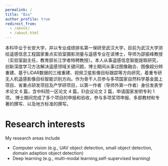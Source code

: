 ```yaml
---
permalink: /
title: "Bio"
author_profile: true
redirect_from: 
  - /about/
  - /about.html
---
```


本科毕业于长安大学，并以专业成绩排名第一保研至武汉大学，目前为武汉大学测绘遥感信息工程国家重点实验室摄影测量与遥感专业在读博士，导师为邵振峰教授（实验室副主任，教育部长江学者特聘教授）。本人从事遥感信息智能提取研究，创新深度学习方法解决遥感领域关键问题，博士期间从事过图像融合、图像超分辨重建、基于LiDAR数据的三维重建、视频卫星影像目标跟踪等方向研究，着重专研无人机遥感影像目标智能识别方向。作为骨干人员参与多项国家自然科学基金面上项目、省重点研发项目及产学研项目，以第一作者（导师外第一作者）身份发表学术论文 6 篇，含中科院一区论文 4 篇，EI会议论文 2 篇，申请国家发明专利 1 项。 博士期间完成了多个项目的申报和验收，参与多项奖项申报、多部教材和专著的撰写、以及地方标准的撰写。


Research interests
======
My research areas include

- Computer vision (e.g., UAV object detection, small object detection, domain adaption object detection)
- Deep learning (e.g., multi-modal learning,self-supervised learning)



<!-- News 
======


Contact
====== -->

<!-- Site-wide configuration
------
The main configuration file for the site is in the base directory in [_config.yml](https://github.com/academicpages/academicpages.github.io/blob/master/_config.yml), which defines the content in the sidebars and other site-wide features. You will need to replace the default variables with ones about yourself and your site's github repository. The configuration file for the top menu is in [_data/navigation.yml](https://github.com/academicpages/academicpages.github.io/blob/master/_data/navigation.yml). For example, if you don't have a portfolio or blog posts, you can remove those items from that navigation.yml file to remove them from the header. 

Create content & metadata
------
For site content, there is one markdown file for each type of content, which are stored in directories like _publications, _talks, _posts, _teaching, or _pages. For example, each talk is a markdown file in the [_talks directory](https://github.com/academicpages/academicpages.github.io/tree/master/_talks). At the top of each markdown file is structured data in YAML about the talk, which the theme will parse to do lots of cool stuff. The same structured data about a talk is used to generate the list of talks on the [Talks page](https://academicpages.github.io/talks), each [individual page](https://academicpages.github.io/talks/2012-03-01-talk-1) for specific talks, the talks section for the [CV page](https://academicpages.github.io/cv), and the [map of places you've given a talk](https://academicpages.github.io/talkmap.html) (if you run this [python file](https://github.com/academicpages/academicpages.github.io/blob/master/talkmap.py) or [Jupyter notebook](https://github.com/academicpages/academicpages.github.io/blob/master/talkmap.ipynb), which creates the HTML for the map based on the contents of the _talks directory).

**Markdown generator**

I have also created [a set of Jupyter notebooks](https://github.com/academicpages/academicpages.github.io/tree/master/markdown_generator
) that converts a CSV containing structured data about talks or presentations into individual markdown files that will be properly formatted for the Academic Pages template. The sample CSVs in that directory are the ones I used to create my own personal website at stuartgeiger.com. My usual workflow is that I keep a spreadsheet of my publications and talks, then run the code in these notebooks to generate the markdown files, then commit and push them to the GitHub repository.

How to edit your site's GitHub repository
------
Many people use a git client to create files on their local computer and then push them to GitHub's servers. If you are not familiar with git, you can directly edit these configuration and markdown files directly in the github.com interface. Navigate to a file (like [this one](https://github.com/academicpages/academicpages.github.io/blob/master/_talks/2012-03-01-talk-1.md) and click the pencil icon in the top right of the content preview (to the right of the "Raw | Blame | History" buttons). You can delete a file by clicking the trashcan icon to the right of the pencil icon. You can also create new files or upload files by navigating to a directory and clicking the "Create new file" or "Upload files" buttons. 

Example: editing a markdown file for a talk
![Editing a markdown file for a talk](/images/editing-talk.png)

For more info
------
More info about configuring Academic Pages can be found in [the guide](https://academicpages.github.io/markdown/). The [guides for the Minimal Mistakes theme](https://mmistakes.github.io/minimal-mistakes/docs/configuration/) (which this theme was forked from) might also be helpful. -->
